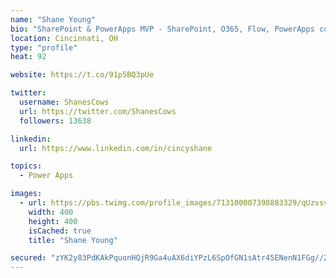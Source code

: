 ```yaml
---
name: "Shane Young"
bio: "SharePoint & PowerApps MVP - SharePoint, O365, Flow, PowerApps consulting? @PowerApps911 | Pure Snark? You found it."
location: Cincinnati, OH
type: "profile"
heat: 92

website: https://t.co/91p5BQ3pUe

twitter:
  username: ShanesCows
  url: https://twitter.com/ShanesCows
  followers: 13638

linkedin:
  url: https://www.linkedin.com/in/cincyshane

topics:
  - Power Apps

images:
  - url: https://pbs.twimg.com/profile_images/713100007398883329/qUzvsvQ3_400x400.jpg
    width: 400
    height: 400
    isCached: true
    title: "Shane Young"

secured: "zYK2y83PdKAkPquonHQjR9Ga4uAX6diYPzL6SpOfGN1sAtr45ENenN1FGg//Z1iO+LM+QwoRJkQ9TzbyhZwJruChAycJj+If6PfQPFo9WYtsZHtHZjJ9htwVjWVwe9QJCZ44AvUYcPDYW8iWbBLMza3j2lMbsERttPss+AiqC03o8rZJ8Iu1bA8eL8jI6FOeG2bvxn77h/PHUAQTwubB1m6WdvGwkt2TkAAuWGSO0a3GSwdTaUYQOePrkPeLxDkOj/OWXaXmG8rxBT47Ar6tU8YY3mtbVSfJWF2HrvgWwTfFArioNH+8vDeO6ihLRlx/XE8niHWNahrn71gFEEcMpB/jpn1eYmDb0vGwLXooDYZfwn1jJqDbITD0bAED4B+2i5hJRmJQ+9IIwP8wvDmi20wanSRLN0r5woSe+3zmSPE=;qOjmND1R7UHaF5/DRo6I9A=="
---
```


